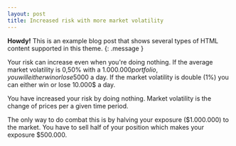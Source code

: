 ```yaml
---
layout: post
title: Increased risk with more market volatility
---
```


**Howdy!** This is an example blog post that shows several types of HTML content supported in this theme.
{: .message }

Your risk can increase even when you're doing nothing. If the average market volatility is 0,50% with a $1.000.000 portfolio, you will either win or lose 5000$ a day. If the market volatility is double (1%) you can either win or lose 10.000$ a day. 

You have increased your risk by doing nothing.
Market volatility is the change of prices per a given time period.

The only way to do combat this is by halving your exposure ($1.000.000) to the market. You have to sell half of your position which makes your exposure $500.000.
